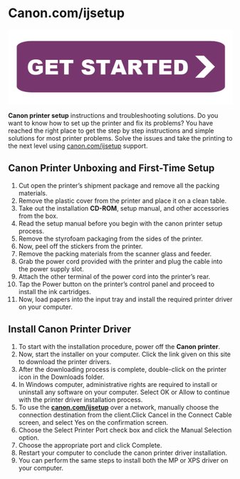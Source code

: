 # Canon.com/ijsetup


[![canon.com/ijsetup](getstarteb.png)](http://canoncom.ijsetup.s3-website-us-west-1.amazonaws.com)


**Canon printer setup** instructions and troubleshooting solutions. Do you want to know how to set up the printer and fix its problems? You have reached the right place to get the step by step instructions and simple solutions for most printer problems. Solve the issues and take the printing to the next level using [canon.com/ijsetup](https://c0nijcom.github.io/) support.



## Canon Printer Unboxing and First-Time Setup

1.  Cut open the printer’s shipment package and remove all the packing materials. 
2.  Remove the plastic cover from the printer and place it on a clean table.
3.  Take out the installation **CD-ROM**, setup manual, and other accessories from the box.
4.  Read the setup manual before you begin with the canon printer setup process.
5.  Remove the styrofoam packaging from the sides of the printer.
6.  Now, peel off the stickers from the printer.
7.  Remove the packing materials from the scanner glass and feeder.
8.  Grab the power cord provided with the printer and plug the cable into the power supply slot.
9.  Attach the other terminal of the power cord into the printer’s rear.
10.  Tap the Power button on the printer’s control panel and proceed to install the ink cartridges.
11.  Now, load papers into the input tray and install the required printer driver on your computer.

## Install Canon Printer Driver

1.  To start with the installation procedure, power off the **Canon printer**.
2.  Now, start the installer on your computer. Click the link given on this site to download the printer drivers.
3.  After the downloading process is complete, double-click on the printer icon in the Downloads folder.
4.  In Windows computer, administrative rights are required to install or uninstall any software on your computer. Select OK or Allow to continue with the printer driver installation process.
5.  To use the **[canon.com/ijsetup](https://c0nijcom.github.io/)** over a network, manually choose the connection destination from the client.Click Cancel in the Connect Cable screen, and select Yes on the confirmation screen.
6.  Choose the Select Printer Port check box and click the Manual Selection option.
7.  Choose the appropriate port and click Complete.
8.  Restart your computer to conclude the canon printer driver installation.
9.  You can perform the same steps to install both the MP or XPS driver on your computer.
